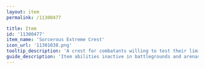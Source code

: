 ```yaml
---
layout: item
permalink: /11300477

title: Item
id: '11300477'
item_name: 'Sorcerous Extreme Crest'
icon_url: '11301038.png'
tooltip_description: 'A crest for combatants willing to test their limits in the middle of the scorching desert.'
guide_description: 'Item abilities inactive in battlegrounds and arenas.'
---
```

